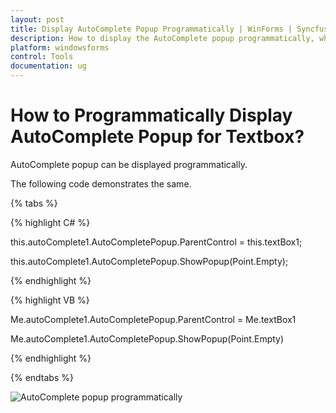 ```yaml
---
layout: post
title: Display AutoComplete Popup Programmatically | WinForms | Syncfusion
description: How to display the AutoComplete popup programmatically, when a textbox is enabled with AutoComplete feature
platform: windowsforms
control: Tools
documentation: ug
---
```


# How to Programmatically Display AutoComplete Popup for Textbox?

AutoComplete popup can be displayed programmatically.

The following code demonstrates the same.

{% tabs %}

{% highlight C# %}

this.autoComplete1.AutoCompletePopup.ParentControl = this.textBox1;

this.autoComplete1.AutoCompletePopup.ShowPopup(Point.Empty);

{% endhighlight %}

{% highlight VB %}

Me.autoComplete1.AutoCompletePopup.ParentControl = Me.textBox1

Me.autoComplete1.AutoCompletePopup.ShowPopup(Point.Empty)

{% endhighlight %}

{% endtabs %}

![AutoComplete popup programmatically](FAQ_images/Faq_img1.jpg) 